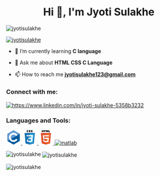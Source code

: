 <h1 align="center">Hi 👋, I'm Jyoti Sulakhe</h1>
<p align="left"> <img src="https://komarev.com/ghpvc/?username=jyotisulakhe&label=Profile%20views&color=0e75b6&style=flat" alt="jyotisulakhe" /> </p>

<p align="left"> <a href="https://github.com/ryo-ma/github-profile-trophy"><img src="https://github-profile-trophy.vercel.app/?username=jyotisulakhe" alt="jyotisulakhe" /></a> </p>

- 🌱 I’m currently learning **C language**

- 💬 Ask me about **HTML CSS C Language**

- 📫 How to reach me **jyotisulakhe123@gmail.com**

<h3 align="left">Connect with me:</h3>
<p align="left">
<a href="https://linkedin.com/in/https://www.linkedin.com/in/jyoti-sulakhe-5358b3232" target="blank"><img align="center" src="https://raw.githubusercontent.com/rahuldkjain/github-profile-readme-generator/master/src/images/icons/Social/linked-in-alt.svg" alt="https://www.linkedin.com/in/jyoti-sulakhe-5358b3232" height="30" width="40" /></a>
</p>

<h3 align="left">Languages and Tools:</h3>
<p align="left"> <a href="https://www.cprogramming.com/" target="_blank" rel="noreferrer"> <img src="https://raw.githubusercontent.com/devicons/devicon/master/icons/c/c-original.svg" alt="c" width="40" height="40"/> </a> <a href="https://www.w3schools.com/css/" target="_blank" rel="noreferrer"> <img src="https://raw.githubusercontent.com/devicons/devicon/master/icons/css3/css3-original-wordmark.svg" alt="css3" width="40" height="40"/> </a> <a href="https://www.w3.org/html/" target="_blank" rel="noreferrer"> <img src="https://raw.githubusercontent.com/devicons/devicon/master/icons/html5/html5-original-wordmark.svg" alt="html5" width="40" height="40"/> </a> <a href="https://www.mathworks.com/" target="_blank" rel="noreferrer"> <img src="https://upload.wikimedia.org/wikipedia/commons/2/21/Matlab_Logo.png" alt="matlab" width="40" height="40"/> </a> </p>

<p><img align="left" src="https://github-readme-stats.vercel.app/api/top-langs?username=jyotisulakhe&show_icons=true&locale=en&layout=compact" alt="jyotisulakhe" /></p>

<p>&nbsp;<img align="center" src="https://github-readme-stats.vercel.app/api?username=jyotisulakhe&show_icons=true&locale=en" alt="jyotisulakhe" /></p>

<p><img align="center" src="https://github-readme-streak-stats.herokuapp.com/?user=jyotisulakhe&" alt="jyotisulakhe" /></p>



